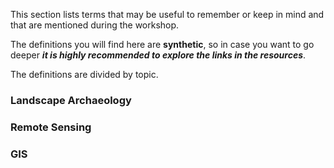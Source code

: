 This section lists terms that may be useful to remember or keep in mind and that are mentioned during the workshop.

The definitions you will find here are **synthetic**, so in case you want to go deeper ***it is highly recommended to explore the links in the resources***.

The definitions are divided by topic.

### Landscape Archaeology

### Remote Sensing

### GIS